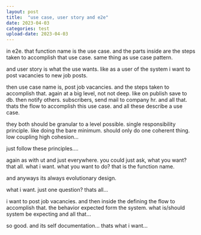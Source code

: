 ```yaml
---
layout: post
title:  "use case, user story and e2e"
date: 2023-04-03
categories: test
upload-date: 2023-04-03
---
```


in e2e.
that function name is the use case. and the parts inside are the steps taken to accomplish that use case.
same thing as use case pattern.

and user story is what the use wants.
like as a user of the system i want to post vacancies to new job posts. 

then use case name is, post job vacancies. 
and the steps taken to accomplish that. again at a big level, not not deep.
like on publish save to db. then notify others. subscribers, send mail to company hr. and all that. thats the flow to accomplish this use case.
and all these describe a use case.

they both should be granular to a level possible. single responsibility principle.
like doing the bare minimum.
should only do one coherent thing. 
low coupling high cohesion...

just follow these principles....


again as with ut and just everywhere. 
you could just ask, what you want?
that all.
what i want.
what you want to do?
that is the function name.

and anyways its always evolutionary design.

what i want.
just one question?
thats all...

i want to post job vacancies. 
and then inside the defining the flow to accomplish  that. the behavior expected form the system. what is/should system be expecting and all that...

so good.
and its self documentation...
thats what i want...
